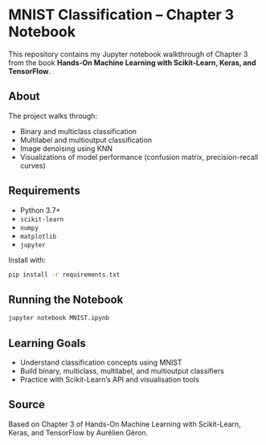 # MNIST Classification – Chapter 3 Notebook

This repository contains my Jupyter notebook walkthrough of Chapter 3 from the book **Hands-On Machine Learning with Scikit-Learn, Keras, and TensorFlow**.

## About

The project walks through:
- Binary and multiclass classification
- Multilabel and multioutput classification
- Image denoising using KNN
- Visualizations of model performance (confusion matrix, precision-recall curves)


## Requirements

- Python 3.7+
- `scikit-learn`
- `numpy`
- `matplotlib`
- `jupyter`

Install with:

```bash
pip install -r requirements.txt
```

## Running the Notebook

```bash
jupyter notebook MNIST.ipynb
```

## Learning Goals
- Understand classification concepts using MNIST
- Build binary, multiclass, multilabel, and multioutput classifiers
- Practice with Scikit-Learn’s API and visualisation tools

## Source
Based on Chapter 3 of Hands-On Machine Learning with Scikit-Learn, Keras, and TensorFlow by Aurélien Géron.
